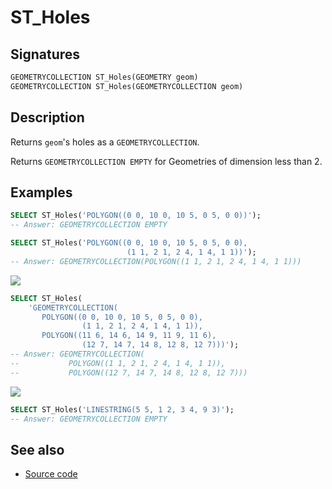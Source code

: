 # ST_Holes

## Signatures

```sql
GEOMETRYCOLLECTION ST_Holes(GEOMETRY geom)
GEOMETRYCOLLECTION ST_Holes(GEOMETRYCOLLECTION geom)
```

## Description

Returns `geom`'s holes as a `GEOMETRYCOLLECTION`.

Returns `GEOMETRYCOLLECTION EMPTY` for Geometries of dimension less than 2.

## Examples

```sql
SELECT ST_Holes('POLYGON((0 0, 10 0, 10 5, 0 5, 0 0))');
-- Answer: GEOMETRYCOLLECTION EMPTY

SELECT ST_Holes('POLYGON((0 0, 10 0, 10 5, 0 5, 0 0),
                          (1 1, 2 1, 2 4, 1 4, 1 1))');
-- Answer: GEOMETRYCOLLECTION(POLYGON((1 1, 2 1, 2 4, 1 4, 1 1)))
```

<img class="displayed" src="../ST_Holes_1.png"/>

```sql
SELECT ST_Holes(
    'GEOMETRYCOLLECTION(
       POLYGON((0 0, 10 0, 10 5, 0 5, 0 0),
                (1 1, 2 1, 2 4, 1 4, 1 1)),
       POLYGON((11 6, 14 6, 14 9, 11 9, 11 6),
                (12 7, 14 7, 14 8, 12 8, 12 7)))');
-- Answer: GEOMETRYCOLLECTION(
--           POLYGON((1 1, 2 1, 2 4, 1 4, 1 1)),
--           POLYGON((12 7, 14 7, 14 8, 12 8, 12 7)))
```

<img class="displayed" src="../ST_Holes_2.png"/>

```sql
SELECT ST_Holes('LINESTRING(5 5, 1 2, 3 4, 9 3)');
-- Answer: GEOMETRYCOLLECTION EMPTY
```

## See also

* <a href="https://github.com/orbisgis/h2gis/blob/master/h2gis-functions/src/main/java/org/h2gis/functions/spatial/convert/ST_Holes.java" target="_blank">Source code</a>
